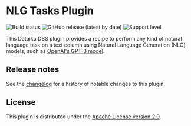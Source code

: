 # NLG Tasks Plugin

![Build status](https://github.com/dataiku/dss-plugin-nlp-nlg-tasks/actions/workflows/auto-make.yml/badge.svg) ![GitHub release (latest by date)](https://img.shields.io/github/v/release/dataiku/dss-plugin-nlp-nlg-tasks?logo=github) ![Support level](https://img.shields.io/badge/support-Unsupported-orange)

This Dataiku DSS plugin provides a recipe to perform any kind of natural language task on a text column using Natural Language Generation (NLG) models, such as [OpenAI's GPT-3 model](https://openai.com/blog/openai-api/).

## Release notes

See the [changelog](CHANGELOG.md) for a history of notable changes to this plugin.

## License

This plugin is distributed under the [Apache License version 2.0](LICENSE).
